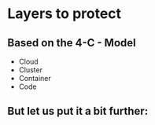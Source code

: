 # Layers to protect 

## Based on the 4-C - Model 

  * Cloud
  * Cluster
  * Container
  * Code

## But let us put it a bit further:

